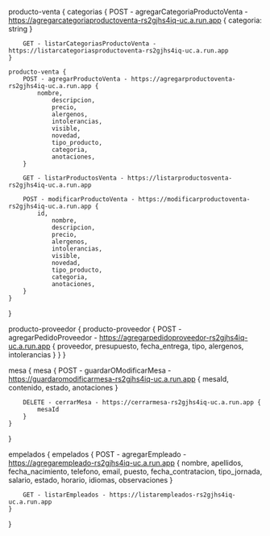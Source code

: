 producto-venta {
	categorias {
		POST - agregarCategoriaProductoVenta - https://agregarcategoriaproductoventa-rs2gjhs4iq-uc.a.run.app {
			categoria: string
		}
			
		GET - listarCategoriasProductoVenta - https://listarcategoriasproductoventa-rs2gjhs4iq-uc.a.run.app
	}

	producto-venta {
		POST - agregarProductoVenta - https://agregarproductoventa-rs2gjhs4iq-uc.a.run.app {
			nombre,
      			descripcion,
      			precio,
      			alergenos,
      			intolerancias,
      			visible,
      			novedad,
      			tipo_producto,
      			categoria,
      			anotaciones,
		}
		
		GET - listarProductosVenta - https://listarproductosventa-rs2gjhs4iq-uc.a.run.app

		POST - modificarProductoVenta - https://modificarproductoventa-rs2gjhs4iq-uc.a.run.app {
			id,
      			nombre,
      			descripcion,
      			precio,
      			alergenos,
      			intolerancias,
      			visible,
      			novedad,
      			tipo_producto,
      			categoria,
      			anotaciones,
		}
	}
}

producto-proveedor {
	producto-proveedor {
		POST - agregarPedidoProveedor - https://agregarpedidoproveedor-rs2gjhs4iq-uc.a.run.app {
			proveedor,
            		presupuesto,
            		fecha_entrega,
            		tipo,
            		alergenos,
            		intolerancias
		}
	}
}

mesa {
	mesa {
		POST - guardarOModificarMesa - https://guardaromodificarmesa-rs2gjhs4iq-uc.a.run.app {
			mesaId, 
			contenido, 
			estado, 
			anotaciones
		}

		DELETE - cerrarMesa - https://cerrarmesa-rs2gjhs4iq-uc.a.run.app {
			mesaId
		}
	}
}

empelados {
	empelados {
		POST - 	agregarEmpleado - https://agregarempleado-rs2gjhs4iq-uc.a.run.app {
			nombre,
            		apellidos,
            		fecha_nacimiento,
            		telefono,
            		email,
            		puesto,
            		fecha_contratacion,
            		tipo_jornada,
            		salario,
            		estado,
            		horario,
            		idiomas,
            		observaciones
		}

		GET - listarEmpleados - https://listarempleados-rs2gjhs4iq-uc.a.run.app
	}
}
	